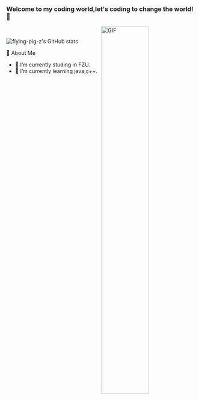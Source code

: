 ### Welcome to my coding world,let's coding to change the world! 👋

​​
​​​​​​​​​​<img align="right" alt="GIF" style="width: 50%; height: auto;" src="https://img-blog.csdnimg.cn/6457d2adace04ae784f9b05a0e2bb4b2.gif" />

![flying-pig-z's GitHub stats](https://github-readme-stats.vercel.app/api?username=flying-pig-z)

<!-- 关于我 -->
🎉 About Me
<br />
- 🔭 I’m currently studing in FZU.
- 🌱 I’m currently learning java,c++.

